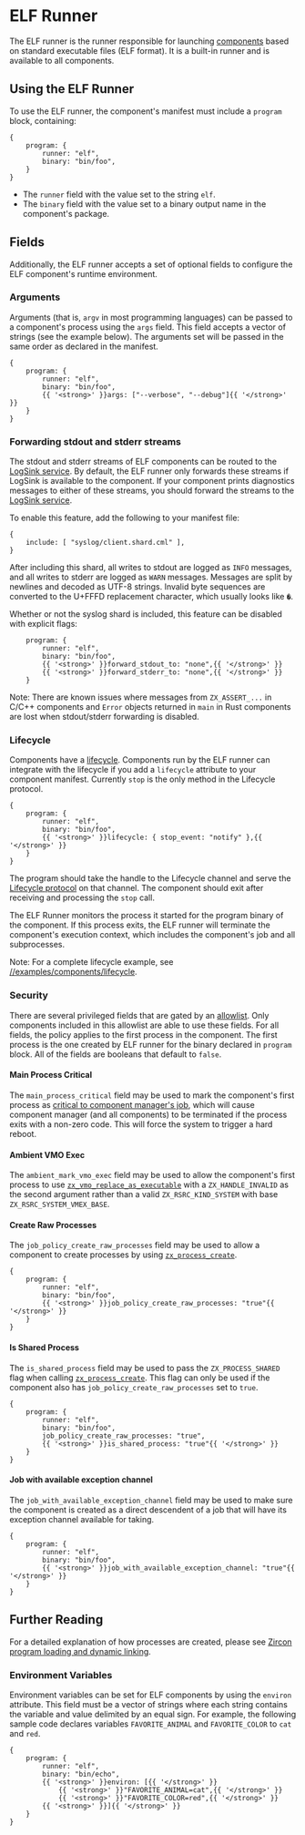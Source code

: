 # ELF Runner

The ELF runner is the runner responsible for launching
[components][glossary.component] based on standard executable files (ELF
format). It is a built-in runner and is available to all components.

## Using the ELF Runner

To use the ELF runner, the component's manifest must include a `program` block,
containing:

```json5
{
    program: {
        runner: "elf",
        binary: "bin/foo",
    }
}

```

- The `runner` field with the value set to the string `elf`.
- The `binary` field with the value set to a binary output name in the component's package.

## Fields

Additionally, the ELF runner accepts a set of optional fields to configure
the ELF component's runtime environment.

### Arguments

Arguments (that is, `argv` in most programming languages) can be passed to a
component's process using the `args` field. This field accepts a vector of
strings (see the example below).
The arguments set will be passed in the same order as declared in the manifest.

```json5
{
    program: {
        runner: "elf",
        binary: "bin/foo",
        {{ '<strong>' }}args: ["--verbose", "--debug"]{{ '</strong>' }}
    }
}
```

### Forwarding stdout and stderr streams

The stdout and stderr streams of ELF components can be routed to the
[LogSink service][logsink]. By default, the ELF runner only forwards these
streams if LogSink is available to the component. If your component prints
diagnostics messages to either of these streams, you should forward the streams
to the [LogSink service][logsink].

To enable this feature, add the following to your manifest file:

```json5
{
    include: [ "syslog/client.shard.cml" ],
}
```

After including this shard, all writes to stdout are logged as `INFO` messages,
and all writes to stderr are logged as `WARN` messages. Messages are split
by newlines and decoded as UTF-8 strings. Invalid byte sequences are converted
to the U+FFFD replacement character, which usually looks like `�`.

Whether or not the syslog shard is included, this feature can be disabled with
explicit flags:

```json5
    program: {
        runner: "elf",
        binary: "bin/foo",
        {{ '<strong>' }}forward_stdout_to: "none",{{ '</strong>' }}
        {{ '<strong>' }}forward_stderr_to: "none",{{ '</strong>' }}
    }
```

Note: There are known issues where messages from `ZX_ASSERT_...` in C/C++
components and `Error` objects returned in `main` in Rust components are lost
when stdout/stderr forwarding is disabled.

### Lifecycle

Components have a [lifecycle][lifecycle]. Components run by the ELF runner can
integrate with the lifecycle if you add a `lifecycle` attribute to your component
manifest. Currently `stop` is the only method in the Lifecycle protocol.

```json5
{
    program: {
        runner: "elf",
        binary: "bin/foo",
        {{ '<strong>' }}lifecycle: { stop_event: "notify" },{{ '</strong>' }}
    }
}
```

The program should take the handle to the Lifecycle channel and serve the
[Lifecycle protocol][lc-proto] on that channel. The component should exit after
receiving and processing the `stop` call.

The ELF Runner monitors the process it started for the program binary of the
component. If this process exits, the ELF runner will terminate the component's
execution context, which includes the component's job and all subprocesses.

Note: For a complete lifecycle example, see
[//examples/components/lifecycle][lc-example].

### Security

There are several privileged fields that are gated by an
[allowlist][security-allowlist]. Only components included in this allowlist
are able to use these fields. For all fields, the policy applies to the first
process in the component. The first process is the one created by ELF runner
for the binary declared in `program` block. All of the fields are booleans
that default to `false`.

#### Main Process Critical

The `main_process_critical` field may be used to mark the component's first
process as [critical to component manager's job][job-set-critical], which will
cause component manager (and all components) to be terminated if the process
exits with a non-zero code. This will force the system to trigger a hard reboot.

#### Ambient VMO Exec

The `ambient_mark_vmo_exec` field may be used to allow the component's first
process to use [`zx_vmo_replace_as_executable`][vmo-replace] with a
`ZX_HANDLE_INVALID` as the second argument rather than a valid
`ZX_RSRC_KIND_SYSTEM` with base `ZX_RSRC_SYSTEM_VMEX_BASE`.

#### Create Raw Processes

The `job_policy_create_raw_processes` field may be used to allow a component to
create processes by using [`zx_process_create`][process-create].

```json5
{
    program: {
        runner: "elf",
        binary: "bin/foo",
        {{ '<strong>' }}job_policy_create_raw_processes: "true"{{ '</strong>' }}
    }
}
```

#### Is Shared Process

The `is_shared_process` field may be used to pass the `ZX_PROCESS_SHARED` flag
when calling [`zx_process_create`][process-create]. This flag can only be used
if the component also has `job_policy_create_raw_processes` set to `true`.

```json5
{
    program: {
        runner: "elf",
        binary: "bin/foo",
        job_policy_create_raw_processes: "true",
        {{ '<strong>' }}is_shared_process: "true"{{ '</strong>' }}
    }
}
```

#### Job with available exception channel

The `job_with_available_exception_channel` field may be used to make sure the
component is created as a direct descendent of a job that will have its
exception channel available for taking.

```json5
{
    program: {
        runner: "elf",
        binary: "bin/foo",
        {{ '<strong>' }}job_with_available_exception_channel: "true"{{ '</strong>' }}
    }
}
```

## Further Reading

For a detailed explanation of how processes are created, please see
[Zircon program loading and dynamic linking][program-loading].

### Environment Variables

Environment variables can be set for ELF components by using the `environ`
attribute. This field must be a vector of strings where each string contains
the variable and value delimited by an equal sign. For example, the following
sample code declares variables `FAVORITE_ANIMAL` and `FAVORITE_COLOR` to `cat`
and `red`.

```json5
{
    program: {
        runner: "elf",
        binary: "bin/echo",
        {{ '<strong>' }}environ: [{{ '</strong>' }}
            {{ '<strong>' }}"FAVORITE_ANIMAL=cat",{{ '</strong>' }}
            {{ '<strong>' }}"FAVORITE_COLOR=red",{{ '</strong>' }}
        {{ '<strong>' }}]{{ '</strong>' }}
    }
}
```

[glossary.component]: /docs/glossary/README.md#component
[capability-routing]: capabilities/README.md#routing
[cml-shards]: https://fuchsia.dev/reference/cml#include
[lc-example]: /examples/components/lifecycle
[lc-proto]: /sdk/fidl/fuchsia.process.lifecycle/lifecycle.fidl
[lifecycle]: lifecycle.md
[program-loading]: /docs/concepts/process/program_loading.md
[job-set-critical]: /reference/syscalls/job_set_critical.md
[job-set-policy]: /reference/syscalls/job_set_policy.md
[process-create]: /reference/syscalls/process_create.md
[vmo-replace]: /reference/syscalls/vmo_replace_as_executable.md
[fxb-72178]: https://bugs.fuchsia.dev/p/fuchsia/issues/detail?id=72178
[fxb-72764]: https://bugs.fuchsia.dev/p/fuchsia/issues/detail?id=72764
[logsink]: /docs/development/diagnostics/logs/recording.md#logsinksyslog
[security-allowlist]: /src/security/policy/component_manager_policy.json5
[glossary-component-manifests]: /docs/glossary/README.md#component-manifest
